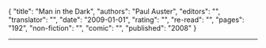 {
"title": "Man in the Dark",
"authors": "Paul Auster",
"editors": "",
"translator": "",
"date": "2009-01-01",
"rating": "",
"re-read": "",
"pages": "192",
"non-fiction": "",
"comic": "",
"published": "2008"
}

---

